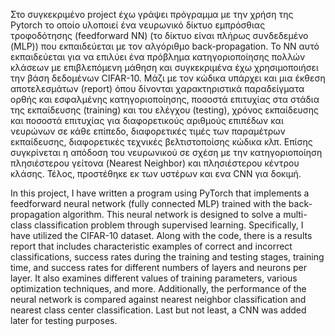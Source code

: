 Στο συγκεκριμένο project έχω γράψει πρόγραμμα με την χρήση της Pytorch το οποίο υλοποιεί ένα νευρωνικό δίκτυο εμπρόσθιας τροφοδότησης (feedforward NN) (το δίκτυο είναι πλήρως συνδεδεμένο (MLP)) που εκπαιδεύεται με τον αλγόριθμο back-propagation. Το ΝΝ αυτό εκπαιδεύεται για να επιλύει ένα πρόβλημα κατηγοριοποίησης πολλών κλάσεων με επιβλεπόμενη μάθηση και συγκεκριμένα έχω χρησιμοποιήσει την βάση δεδομένων CIFAR-10. Μάζι με τον κώδικα υπάρχει και μια έκθεση αποτελεσμάτων (report) όπου δίνονται χαρακτηριστικά παραδείγματα ορθής και εσφαλμένης κατηγοριοποίησης, ποσοστά επιτυχίας στα στάδια της εκπαίδευσης (training) και του ελέγχου (testing), χρόνος εκπαίδευσης και ποσοστά επιτυχίας για διαφορετικούς αριθμούς επιπέδων και νευρώνων σε κάθε επίπεδο, διαφορετικές τιμές των παραμέτρων εκπαίδευσης, διαφορετικές τεχνικές βελτιστοποίσης κώδικα κλπ. Επίσης συγκρίνεται η απόδοση του νευρωνικού σε σχέση με την κατηγοριοποίηση πλησιέστερου γείτονα (Nearest Neighbor) και πλησιέστερου κέντρου κλάσης. Τέλος, προστέθηκε εκ των υστέρων και ενα CNN για δοκιμή.

In this project, I have written a program using PyTorch that implements a feedforward neural network (fully connected MLP) trained with the back-propagation algorithm. This neural network is designed to solve a multi-class classification problem through supervised learning. Specifically, I have utilized the CIFAR-10 dataset. Along with the code, there is a results report that includes characteristic examples of correct and incorrect classifications, success rates during the training and testing stages, training time, and success rates for different numbers of layers and neurons per layer. It also examines different values of training parameters, various optimization techniques, and more. Additionally, the performance of the neural network is compared against nearest neighbor classification and nearest class center classification. Last but not least, a CNN was added later for testing purposes.
